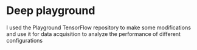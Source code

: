 # Deep playground

I used the Playground TensorFlow repository to make some modifications and use it for data acquisition to analyze the performance of different configurations
